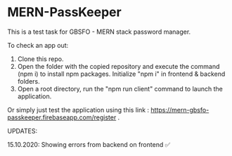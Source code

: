 # MERN-PassKeeper
This is a test task for GBSFO - MERN stack password manager.

To check an app out:
1) Clone this repo.
2) Open the folder with the copied repository and execute the command (npm i) to install npm packages. Initialize "npm i" in frontend & backend folders.
3) Open a root directory, run the "npm run client" command to launch the application.

Or simply just test the application using this link : https://mern-gbsfo-passkeeper.firebaseapp.com/register
 .

UPDATES: 

15.10.2020: Showing errors from backend on frontend ✅ 
